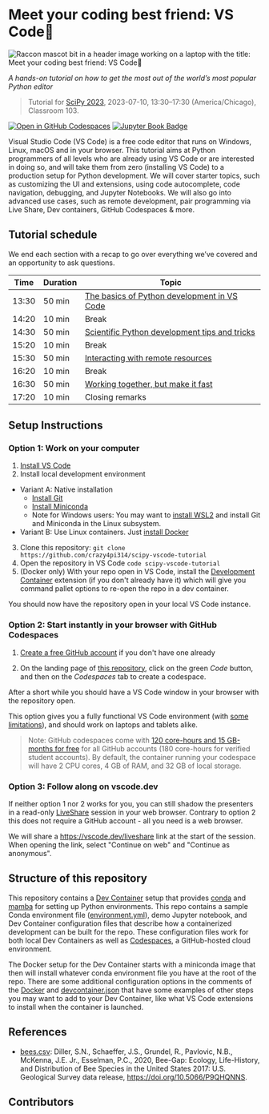 # Meet your coding best friend: VS Code💖
![Raccon mascot bit in a header image working on a laptop with the title: Meet your coding best friend: VS Code💖](static/image.png)

_A hands-on tutorial on how to get the most out of the world’s most popular Python editor_ 

> Tutorial for [SciPy 2023](https://cfp.scipy.org/2023/talk/RKV3PZ/), 2023-07-10, 13:30–17:30 (America/Chicago), Classroom 103.

[![Open in GitHub Codespaces](https://github.com/codespaces/badge.svg)](https://codespaces.new/crazy4pi314/scipy-vscode-tutorial?quickstart=1)
[![Jupyter Book Badge](https://jupyterbook.org/badge.svg)](https://aka.ms/scipy2023)

Visual Studio Code (VS Code) is a free code editor that runs on Windows, Linux, macOS and in your browser. This tutorial aims at Python programmers of all levels who are already using VS Code or are interested in doing so, and will take them from zero (installing VS Code) to a production setup for Python development. We will cover starter topics, such as customizing the UI and extensions, using code autocomplete, code navigation, debugging, and Jupyter Notebooks. We will also go into advanced use cases, such as remote development, pair programming via Live Share, Dev containers, GitHub Codespaces & more.

## Tutorial schedule

We end each section with a recap to go over everything we’ve covered and an opportunity to ask questions.

| Time  | Duration | Topic                  |
|-------|----------|------------------------|
| 13:30 | 50 min   | [The basics of Python development in VS Code](1-basics.md)        |
| 14:20 | 10 min   | Break                  |
| 14:30 | 50 min   | [Scientific Python development tips and tricks](2-devtips.md)       |
| 15:20 | 10 min   | Break                  |
| 15:30 | 50 min   | [Interacting with remote resources](3-remote.md)        |
| 16:20 | 10 min   | Break                  |
| 16:30 | 50 min   | [Working together, but make it fast](4-collaboration.md) |
| 17:20 | 10 min   | Closing remarks        |
## Setup Instructions

### **Option 1:** Work on your computer

1. [Install VS Code](https://code.visualstudio.com/download)
2. Install local development environment

  - Variant A: Native installation
    - [Install Git](https://github.com/git-guides/install-git)
    - [Install Miniconda](https://docs.conda.io/en/latest/miniconda.html)
    - Note for Windows users: You may want to [install WSL2](https://learn.microsoft.com/en-us/windows/wsl/install) and install Git and Miniconda in the Linux subsystem.
  - Variant B: Use Linux containers. Just [install Docker](https://docs.docker.com/engine/install/)

3. Clone this repository:  `git clone https://github.com/crazy4pi314/scipy-vscode-tutorial`
4. Open the repository in VS Code `code scipy-vscode-tutorial`
5. (Docker only) With your repo open in VS Code, install the [Development Container](https://marketplace.visualstudio.com/items?itemName=ms-vscode-remote.remote-containers) extension (if you don't already have it) which will give you command pallet options to re-open the repo in a dev container.

You should now have the repository open in your local VS Code instance.

### **Option 2:** Start instantly in your browser with GitHub Codespaces

1. [Create a free GitHub account](https://github.com/join) if you don't have one already

1. On the landing page of [this repository](https://github.com/crazy4pi314/scipy-vscode-tutorial), click on the green _Code_ button, and then on the _Codespaces_ tab to create a codespace.

After a short while you should have a VS Code window in your browser with the repository open.

This option gives you a fully functional VS Code environment (with [some limitations](https://code.visualstudio.com/docs/remote/codespaces#_known-limitations-and-adaptations)), and should work on laptops and tablets alike.

> Note: GitHub codespaces come with [120 core-hours and 15 GB-months for free](https://docs.github.com/en/billing/managing-billing-for-github-codespaces/about-billing-for-github-codespaces) for all GitHub accounts (180 core-hours for verified student accounts).
By default, the container running your codespace will have 2 CPU cores, 4 GB of RAM, and 32 GB of local storage.

### **Option 3:** Follow along on vscode.dev

If neither option 1 nor 2 works for you, you can still shadow the presenters in a read-only [LiveShare](https://code.visualstudio.com/learn/collaboration/live-share) session in your web browser.
Contrary to option 2 this does not require a GitHub account - all you need is a web browser.

We will share a https://vscode.dev/liveshare link at the start of the session.
When opening the link, select "Continue on web" and "Continue as anonymous".


## Structure of this repository

This repository contains a [Dev Container](https://containers.dev/) setup that provides [conda](https://github.com/conda/conda) and [mamba](https://github.com/mamba-org/mamba) for setting up Python environments.
This repo contains a sample Conda environment file ([environment.yml](environment.yml)), demo Jupyter notebook, and Dev Container configuration files that describe how a containerized development can be built for the repo.
These configuration files work for both local Dev Containers as well as [Codespaces](https://github.com/features/codespaces), a GitHub-hosted cloud environment.

The Docker setup for the Dev Container starts with a miniconda image that then will install whatever conda environment file you have at the root of the repo.
There are some additional configuration options in the comments of the [Docker](.devcontainer/Dockerfile) and [devcontainer.json](.devcontainer/devcontainer.json) that have some examples of other steps you may want to add to your Dev Container, like what VS Code extensions to install when the container is launched.

## References

* [bees.csv](data/bees.csv): Diller, S.N., Schaeffer, J.S., Grundel, R., Pavlovic, N.B., McKenna, J.E. Jr., Esselman, P.C., 2020, Bee-Gap: Ecology, Life-History, and Distribution of Bee Species in the United States 2017: U.S. Geological Survey data release, https://doi.org/10.5066/P9QHQNNS.

## Contributors

<!-- ALL-CONTRIBUTORS-LIST:START - Do not remove or modify this section -->
<!-- prettier-ignore-start -->
<!-- markdownlint-disable -->

<!-- markdownlint-restore -->
<!-- prettier-ignore-end -->

<!-- ALL-CONTRIBUTORS-LIST:END -->
